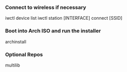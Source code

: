 ### Connect to wireless if necessary
iwctl device list
iwctl station [INTERFACE] connect [SSID]

### Boot into Arch ISO and run the installer
archinstall

### Optional Repos
multilib
